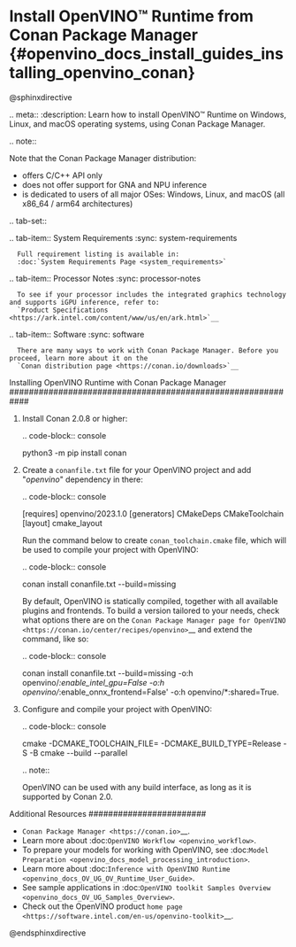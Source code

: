 # Install OpenVINO™ Runtime from Conan Package Manager {#openvino_docs_install_guides_installing_openvino_conan}

@sphinxdirective

.. meta::
   :description: Learn how to install OpenVINO™ Runtime on Windows, Linux, and 
                 macOS operating systems, using Conan Package Manager.

.. note::
   
   Note that the Conan Package Manager distribution:

   * offers C/C++ API only
   * does not offer support for GNA and NPU inference
   * is dedicated to users of all major OSes: Windows, Linux, and macOS 
     (all x86_64 / arm64 architectures)


.. tab-set::

   .. tab-item:: System Requirements
      :sync: system-requirements

      Full requirement listing is available in:
      :doc:`System Requirements Page <system_requirements>`
   
   .. tab-item:: Processor Notes
      :sync: processor-notes
   
      To see if your processor includes the integrated graphics technology and supports iGPU inference, refer to:
      `Product Specifications <https://ark.intel.com/content/www/us/en/ark.html>`__

   .. tab-item:: Software
      :sync: software

      There are many ways to work with Conan Package Manager. Before you proceed, learn more about it on the
      `Conan distribution page <https://conan.io/downloads>`__

Installing OpenVINO Runtime with Conan Package Manager
############################################################

1. Install Conan 2.0.8 or higher:
   
   .. code-block:: console

      python3 -m pip install conan

2. Create a ``conanfile.txt`` file for your OpenVINO project and add "*openvino*" dependency in there:

   .. code-block:: console

      [requires]
      openvino/2023.1.0
      [generators]
      CMakeDeps
      CMakeToolchain
      [layout]
      cmake_layout

   Run the command below to create ``conan_toolchain.cmake`` file, which will be used to compile your project with OpenVINO:
   
   .. code-block:: console

      conan install conanfile.txt --build=missing
   
   By default, OpenVINO is statically compiled, together with all available 
   plugins and frontends. To build a version tailored to your needs, check
   what options there are on the `Conan Package Manager page for OpenVINO <https://conan.io/center/recipes/openvino>`__ 
   and extend the command, like so:
      
   .. code-block:: console
   
      conan install conanfile.txt --build=missing -o:h openvino/*:enable_intel_gpu=False -o:h openvino/*:enable_onnx_frontend=False' -o:h openvino/*:shared=True.
      
3. Configure and compile your project with OpenVINO:
   
   .. code-block:: console

      cmake -DCMAKE_TOOLCHAIN_FILE=<path to conan_toolchain.cmake> -DCMAKE_BUILD_TYPE=Release -S <path to CMakeLists.txt of your project> -B <build dir>
      cmake --build <build dir> --parallel

   .. note::
   
      OpenVINO can be used with any build interface, as long as it is supported by Conan 2.0.

Additional Resources
########################

* `Conan Package Manager <https://conan.io>`__.
* Learn more about :doc:`OpenVINO Workflow <openvino_workflow>`.
* To prepare your models for working with OpenVINO, see :doc:`Model Preparation <openvino_docs_model_processing_introduction>`.
* Learn more about :doc:`Inference with OpenVINO Runtime <openvino_docs_OV_UG_OV_Runtime_User_Guide>`.
* See sample applications in :doc:`OpenVINO toolkit Samples Overview <openvino_docs_OV_UG_Samples_Overview>`.
* Check out the OpenVINO product `home page <https://software.intel.com/en-us/openvino-toolkit>`__.


@endsphinxdirective

